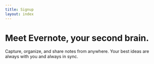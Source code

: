 ```yaml
---
title: Signup
layout: index
---
```


# Meet Evernote, your second brain.

Capture, organize, and share notes from anywhere. Your best ideas are always with you and always in sync.